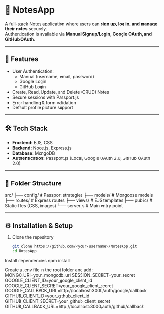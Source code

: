 # 📝 NotesApp

A full-stack Notes application where users can **sign up, log in, and manage their notes** securely.  
Authentication is available via **Manual Signup/Login, Google OAuth, and GitHub OAuth**.

---

## 🚀 Features
- User Authentication:
  - Manual (username, email, password)
  - Google Login
  - GitHub Login
- Create, Read, Update, and Delete (CRUD) Notes
- Secure sessions with Passport.js
- Error handling & form validation
- Default profile picture support

---

## 🛠️ Tech Stack
- **Frontend:** EJS, CSS
- **Backend:** Node.js, Express.js
- **Database:** MongoDB
- **Authentication:** Passport.js (Local, Google OAuth 2.0, GitHub OAuth 2.0)

---

## 📂 Folder Structure


src/
├── config/ # Passport strategies
├── models/ # Mongoose models
├── routes/ # Express routes
├── views/ # EJS templates
├── public/ # Static files (CSS, images)
└── server.js # Main entry point


---

## ⚙️ Installation & Setup

1. Clone the repository  
   ```bash
   git clone https://github.com/<your-username>/NotesApp.git
   cd NotesApp
Install dependencies
npm install

Create a .env file in the root folder and add:
MONGO_URI=your_mongodb_uri
SESSION_SECRET=your_secret
GOOGLE_CLIENT_ID=your_google_client_id
GOOGLE_CLIENT_SECRET=your_google_client_secret
GOOGLE_CALLBACK_URL=http://localhost:3000/auth/google/callback
GITHUB_CLIENT_ID=your_github_client_id
GITHUB_CLIENT_SECRET=your_github_client_secret
GITHUB_CALLBACK_URL=http://localhost:3000/auth/github/callback


